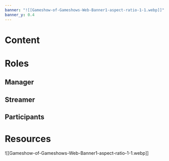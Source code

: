 ```yaml
---
banner: "![[Gameshow-of-Gameshows-Web-Banner1-aspect-ratio-1-1.webp]]"
banner_y: 0.4
---
```

# Content
# Roles
## Manager
## Streamer
## Participants
# Resources
![[Gameshow-of-Gameshows-Web-Banner1-aspect-ratio-1-1.webp]]
